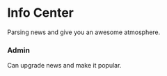 # Info Center

Parsing news and give you an awesome atmosphere.

### Admin

Can upgrade news and make it popular.

